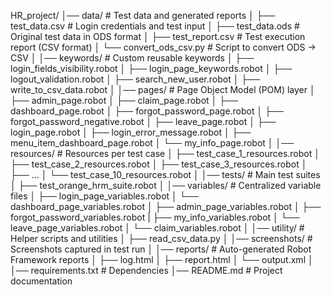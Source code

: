 HR_project/
│── data/                     # Test data and generated reports
│   ├── test_data.csv          # Login credentials and test input
│   ├── test_data.ods          # Original test data in ODS format
│   ├── test_report.csv        # Test execution report (CSV format)
│   └── convert_ods_csv.py     # Script to convert ODS → CSV
│
│── keywords/                 # Custom reusable keywords
│   ├── login_fields_visibility.robot
│   ├── login_page_keywords.robot
│   ├── logout_validation.robot
│   ├── search_new_user.robot
│   ├── write_to_csv_data.robot
│
│── pages/                    # Page Object Model (POM) layer
│   ├── admin_page.robot
│   ├── claim_page.robot
│   ├── dashboard_page.robot
│   ├── forgot_password_page.robot
│   ├── forgot_password_negative.robot
│   ├── leave_page.robot
│   ├── login_page.robot
│   ├── login_error_message.robot
│   ├── menu_item_dashboard_page.robot
│   └── my_info_page.robot
│
│── resources/                # Resources per test case
│   ├── test_case_1_resources.robot
│   ├── test_case_2_resources.robot
│   ├── test_case_3_resources.robot
│   ├── ...
│   └── test_case_10_resources.robot
│
│── tests/                    # Main test suites
│   ├── test_orange_hrm_suite.robot
│
│── variables/                # Centralized variable files
│   ├── login_page_variables.robot
│   └── dashboard_page_variables.robot
│   ├── admin_page_variables.robot
│   ├── forgot_password_variables.robot
|   ├── my_info_variables.robot
│   └── leave_page_variables.robot
│   └── claim_variables.robot
│
│── utility/                  # Helper scripts and utilities
│   ├── read_csv_data.py
│
│── screenshots/              # Screenshots captured in test run
│
│── reports/                  # Auto-generated Robot Framework reports
│   ├── log.html
│   ├── report.html
│   └── output.xml
│
│── requirements.txt          # Dependencies
│── README.md                 # Project documentation
